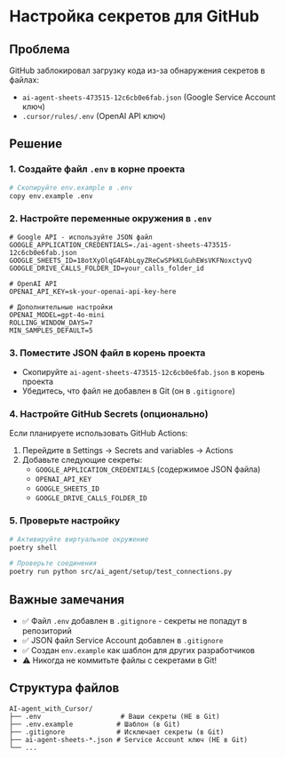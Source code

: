 # Настройка секретов для GitHub

## Проблема
GitHub заблокировал загрузку кода из-за обнаружения секретов в файлах:
- `ai-agent-sheets-473515-12c6cb0e6fab.json` (Google Service Account ключ)
- `.cursor/rules/.env` (OpenAI API ключ)

## Решение

### 1. Создайте файл `.env` в корне проекта
```bash
# Скопируйте env.example в .env
copy env.example .env
```

### 2. Настройте переменные окружения в `.env`
```env
# Google API - используйте JSON файл
GOOGLE_APPLICATION_CREDENTIALS=./ai-agent-sheets-473515-12c6cb0e6fab.json
GOOGLE_SHEETS_ID=18otXyOlqG4FAbLqyZReCwSPkKLGuhEWsVKFNoxctyvQ
GOOGLE_DRIVE_CALLS_FOLDER_ID=your_calls_folder_id

# OpenAI API
OPENAI_API_KEY=sk-your-openai-api-key-here

# Дополнительные настройки
OPENAI_MODEL=gpt-4o-mini
ROLLING_WINDOW_DAYS=7
MIN_SAMPLES_DEFAULT=5
```

### 3. Поместите JSON файл в корень проекта
- Скопируйте `ai-agent-sheets-473515-12c6cb0e6fab.json` в корень проекта
- Убедитесь, что файл не добавлен в Git (он в `.gitignore`)

### 4. Настройте GitHub Secrets (опционально)
Если планируете использовать GitHub Actions:

1. Перейдите в Settings → Secrets and variables → Actions
2. Добавьте следующие секреты:
   - `GOOGLE_APPLICATION_CREDENTIALS` (содержимое JSON файла)
   - `OPENAI_API_KEY`
   - `GOOGLE_SHEETS_ID`
   - `GOOGLE_DRIVE_CALLS_FOLDER_ID`

### 5. Проверьте настройку
```bash
# Активируйте виртуальное окружение
poetry shell

# Проверьте соединения
poetry run python src/ai_agent/setup/test_connections.py
```

## Важные замечания

- ✅ Файл `.env` добавлен в `.gitignore` - секреты не попадут в репозиторий
- ✅ JSON файл Service Account добавлен в `.gitignore`
- ✅ Создан `env.example` как шаблон для других разработчиков
- ⚠️ Никогда не коммитьте файлы с секретами в Git!

## Структура файлов
```
AI-agent_with_Cursor/
├── .env                    # Ваши секреты (НЕ в Git)
├── .env.example           # Шаблон (в Git)
├── .gitignore             # Исключает секреты (в Git)
├── ai-agent-sheets-*.json # Service Account ключ (НЕ в Git)
└── ...
```

